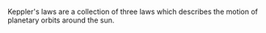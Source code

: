 Keppler's laws are a collection of three laws which describes the motion of planetary orbits around the sun. 